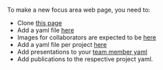 To make a new focus area web page, you need to:
  * Clone [this page](https://github.com/davidlange6/davidlange6.github.io/blob/master/innovative-algorithms.html)
  * Add a yaml file [here](https://github.com/davidlange6/davidlange6.github.io/tree/master/_data/focus-areas)
  * Images for collaborators are expected to be [here](https://github.com/davidlange6/davidlange6.github.io/tree/master/assets/images)
  * Add a yaml file per project [here](https://github.com/davidlange6/davidlange6.github.io/tree/master/_data/projects)
  * Add presentations to your [team member yaml](https://github.com/davidlange6/davidlange6.github.io/blob/master/_data/people/davidlange6.yml) 
  * Add publications to the respective project yaml.
  

